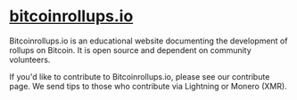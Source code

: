 # [bitcoinrollups.io](bitcoinrollups.io)

Bitcoinrollups.io is an educational website documenting the development of rollups on Bitcoin. It is open source and dependent on community volunteers.

If you'd like to contribute to Bitcoinrollups.io, please see our contribute page. We send tips to those who contribute via Lightning or Monero (XMR).
